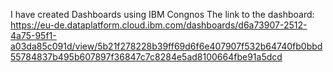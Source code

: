 I have created Dashboards using IBM Congnos 
The link to the dashboard: https://eu-de.dataplatform.cloud.ibm.com/dashboards/d6a73907-2512-4a75-95f1-a03da85c091d/view/5b21f278228b39ff69d6f6e407907f532b64740fb0bbd55784837b495b607897f36847c7c8284e5ad8100664fbe91a5dcd
 
